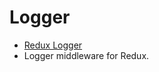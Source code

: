# Logger

- [Redux Logger](https://github.com/evgenyrodionov/redux-logger)
- Logger middleware for Redux.
